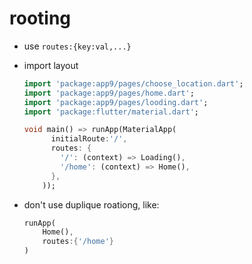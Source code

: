 # rooting 
  - use `routes:{key:val,...}`
  - import layout
    ```dart
    import 'package:app9/pages/choose_location.dart';
    import 'package:app9/pages/home.dart';
    import 'package:app9/pages/looding.dart';
    import 'package:flutter/material.dart';

    void main() => runApp(MaterialApp(
          initialRoute:'/',
          routes: {
            '/': (context) => Loading(),
            '/home': (context) => Home(),
          },
        ));
    ```

 - don't use  duplique roationg, like:
   ```dart
   runApp(
       Home(),
       routes:{'/home'}
   )
   ```

